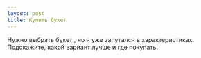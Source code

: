 ```yaml
---
layout: post 
title: Купить букет  
--- 
```

Нужно выбрать букет  , но я уже запутался в характеристиках. Подскажите, какой вариант лучше и где покупать.